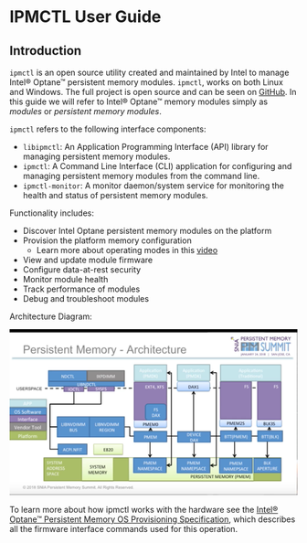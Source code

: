 # IPMCTL User Guide

## Introduction

`ipmctl` is an open source utility created and maintained by Intel to manage Intel® Optane™ persistent memory modules. `ipmctl`, works on both Linux and Windows. The full project is open source and can be seen on [GitHub](https://github.com/intel/ipmctl). In this guide we will refer to Intel® Optane™ memory modules simply as _modules_ or _persistent memory modules_.

`ipmctl` refers to the following interface components:

* `libipmctl`: An Application Programming Interface \(API\) library for managing persistent memory modules.
* `ipmctl`: A Command Line Interface \(CLI\) application for configuring and managing persistent memory modules from the command line.
* `ipmctl-monitor`: A monitor daemon/system service for monitoring the health and status of persistent memory modules.

Functionality includes:

* Discover Intel Optane persistent memory modules on the platform
* Provision the platform memory configuration
  * Learn more about operating modes in this [video](https://www.youtube.com/watch?v=gqo3gty-R4s)
* View and update module firmware
* Configure data-at-rest security
* Monitor module health
* Track performance of modules
* Debug and troubleshoot modules

Architecture Diagram:

![](.gitbook/assets/capture.PNG)

To learn more about how ipmctl works with the hardware see the [Intel® Optane™ Persistent Memory OS Provisioning Specification](https://cdrdv2.intel.com/v1/dl/getContent/634430), which describes all the firmware interface commands used for this operation. 

